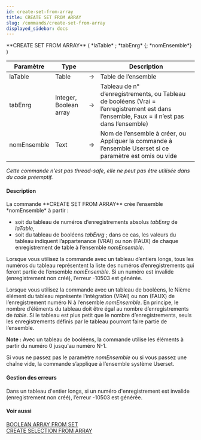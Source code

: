 ```yaml
---
id: create-set-from-array
title: CREATE SET FROM ARRAY
slug: /commands/create-set-from-array
displayed_sidebar: docs
---
```


<!--REF #_command_.CREATE SET FROM ARRAY.Syntax-->**CREATE SET FROM ARRAY** ( *laTable* ; *tabEnrg* {; *nomEnsemble*} )<!-- END REF-->
<!--REF #_command_.CREATE SET FROM ARRAY.Params-->
| Paramètre | Type |  | Description |
| --- | --- | --- | --- |
| laTable | Table | &#8594;  | Table de l’ensemble |
| tabEnrg | Integer, Boolean array | &#8594;  | Tableau de n° d’enregistrements, ou Tableau de booléens (Vrai = l’enregistrement est dans l’ensemble, Faux = il n’est pas dans l’ensemble) |
| nomEnsemble | Text | &#8594;  | Nom de l’ensemble à créer, ou Appliquer la commande à l’ensemble Userset si ce paramètre est omis ou vide |

<!-- END REF-->

*Cette commande n'est pas thread-safe, elle ne peut pas être utilisée dans du code préemptif.*


#### Description 

<!--REF #_command_.CREATE SET FROM ARRAY.Summary-->La commande **CREATE SET FROM ARRAY** crée l’ensemble *nomEnsemble* à partir :

* soit du tableau de numéros d’enregistrements absolus *tabEnrg* de *laTable*,
* soit du tableau de booléens *tabEnrg* ; dans ce cas, les valeurs du tableau indiquent l’appartenance (VRAI) ou non (FAUX) de chaque enregistrement de table à l’ensemble *nomEnsemble*.<!-- END REF-->

Lorsque vous utilisez la commande avec un tableau d’entiers longs, tous les numéros du tableau représentent la liste des numéros d’enregistrements qui feront partie de l’ensemble *nomEnsemble*. Si un numéro est invalide (enregistrement non créé), l’erreur -10503 est générée.

Lorsque vous utilisez la commande avec un tableau de booléens, le Nième élément du tableau représente l’intégration (VRAI) ou non (FAUX) de l’enregistrement numéro N à l’ensemble *nomEnsemble*. En principe, le nombre d’éléments du tableau doit être égal au nombre d’enregistrements de *table*. Si le tableau est plus petit que le nombre d’enregistrements, seuls les enregistrements définis par le tableau pourront faire partie de l’ensemble.

**Note :** Avec un tableau de booléens, la commande utilise les éléments à partir du numéro 0 jusqu'au numéro N-1.

Si vous ne passez pas le paramètre *nomEnsemble* ou si vous passez une chaîne vide, la commande s’applique à l’ensemble système Userset.

#### Gestion des erreurs 

Dans un tableau d'entier longs, si un numéro d'enregistrement est invalide (enregistrement non créé), l’erreur -10503 est générée.

#### Voir aussi 

[BOOLEAN ARRAY FROM SET](boolean-array-from-set.md)  
[CREATE SELECTION FROM ARRAY](create-selection-from-array.md)  
